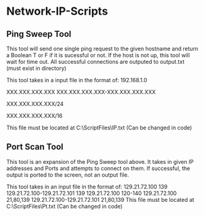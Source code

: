 # Network-IP-Scripts

## Ping Sweep Tool

This tool will send one single ping request to the given hostname and return a Boolean T or F if it is sucessful or not.
If the host is not up, this tool will wait for time out.
All successful connections are outputed to output.txt (must exist in directory)

This tool takes in a input file in the format of:
192.168.1.0

XXX.XXX.XXX.XXX
XXX.XXX.XXX.XXX-XXX.XXX.XXX.XXX

XXX.XXX.XXX.XXX/24

XXX.XXX.XXX.XXX/16

This file must be located at C:\ScriptFiles\IP.txt (Can be changed in code)


## Port Scan Tool

This tool is an expansion of the Ping Sweep tool above. It takes in given IP addresses and Ports and attempts to connect on them.
If successful, the output is ported to the screen, not an output file.

This tool takes in an input file in the format of:
129.21.72.100
139
129.21.72.100-129.21.72.101
139
129.21.72.100
120-140
129.21.72.100
21,80,139
129.21.72.100-129.21.72.101
21,80,139
This file must be located at C:\ScriptFiles\Pt.txt (Can be changed in code)
